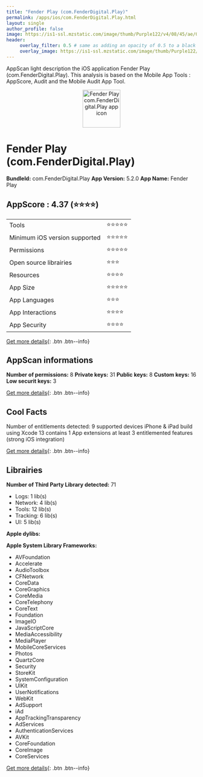 ```yaml
---
title: "Fender Play (com.FenderDigital.Play)"
permalink: /apps/ios/com.FenderDigital.Play.html
layout: single
author_profile: false
image: https://is1-ssl.mzstatic.com/image/thumb/Purple122/v4/08/45/ae/0845ae41-c83a-c80c-1f8a-58dee184ad8b/AppIcon-0-1x_U007emarketing-0-7-0-85-220.png/512x512bb.jpg
header: 
     overlay_filter: 0.5 # same as adding an opacity of 0.5 to a black background
     overlay_image: https://is1-ssl.mzstatic.com/image/thumb/Purple122/v4/08/45/ae/0845ae41-c83a-c80c-1f8a-58dee184ad8b/AppIcon-0-1x_U007emarketing-0-7-0-85-220.png/512x512bb.jpg
---
```

AppScan light description the iOS application Fender Play (com.FenderDigital.Play). This analysis is based on the Mobile App Tools : AppScore, Audit and the Mobile Audit App Tool.

  
  
<div style="text-align: center;"><img src="https://is1-ssl.mzstatic.com/image/thumb/Purple122/v4/08/45/ae/0845ae41-c83a-c80c-1f8a-58dee184ad8b/AppIcon-0-1x_U007emarketing-0-7-0-85-220.png/512x512bb.jpg" width="100" height="100" alt="Fender Play com.FenderDigital.Play app icon"></div>  
  
# Fender Play (com.FenderDigital.Play)

**BundleId:** com.FenderDigital.Play
**App Version:** 5.2.0
**App Name:** Fender Play


## AppScore : 4.37 (⭐️⭐️⭐️⭐️) 

<table>
<tr><td> Tools </td><td> ⭐️⭐️⭐️⭐️⭐️ </td></tr>
<tr><td> Minimum iOS version supported </td><td> ⭐️⭐️⭐️⭐️⭐️ </td></tr>
<tr><td> Permissions </td><td> ⭐️⭐️⭐️⭐️⭐️ </td></tr>
<tr><td> Open source librairies </td><td> ⭐️⭐️⭐️ </td></tr>
<tr><td> Resources </td><td> ⭐️⭐️⭐️⭐️ </td></tr>
<tr><td> App Size </td><td> ⭐️⭐️⭐️⭐️⭐️ </td></tr>
<tr><td> App Languages </td><td> ⭐️⭐️⭐️ </td></tr>
<tr><td> App Interactions </td><td> ⭐️⭐️⭐️⭐️ </td></tr>
<tr><td> App Security </td><td> ⭐️⭐️⭐️⭐️ </td></tr>
</table>

[Get more details](/pricing.html){: .btn .btn--info}  
  
## AppScan informations 

**Number of permissions:** 8
**Private keys:** 31
**Public keys:** 8
**Custom keys:** 16
**Low securit keys:** 3
  
[Get more details](/pricing.html){: .btn .btn--info}

## Cool Facts

Number of entitlements detected: 9
supported devices iPhone & iPad
build using Xcode 13
contains 1 App extensions
at least 3 entitlemented features (strong iOS integration)
  
[Get more details](/pricing.html){: .btn .btn--info}

## Librairies 
**Number of Third Party Library detected:** 71
- Logs: 1 lib(s)
- Network: 4 lib(s)
- Tools: 12 lib(s)
- Tracking: 6 lib(s)
- UI: 5 lib(s)

**Apple dylibs:**


**Apple System Library Frameworks:**
- AVFoundation
- Accelerate
- AudioToolbox
- CFNetwork
- CoreData
- CoreGraphics
- CoreMedia
- CoreTelephony
- CoreText
- Foundation
- ImageIO
- JavaScriptCore
- MediaAccessibility
- MediaPlayer
- MobileCoreServices
- Photos
- QuartzCore
- Security
- StoreKit
- SystemConfiguration
- UIKit
- UserNotifications
- WebKit
- AdSupport
- iAd
- AppTrackingTransparency
- AdServices
- AuthenticationServices
- AVKit
- CoreFoundation
- CoreImage
- CoreServices


  
[Get more details](/pricing.html){: .btn .btn--info}

